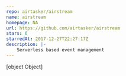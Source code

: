 ```yaml
---
repo: airtasker/airstream
name: airstream
homepage: NA
url: https://github.com/airtasker/airstream
stars: 6
starredAt: 2017-12-27T22:27:17Z
description: |-
    Serverless based event management
---
```


[object Object]
